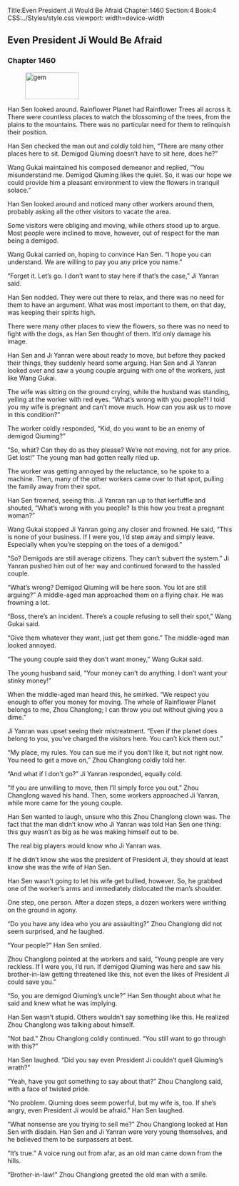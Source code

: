 Title:Even President Ji Would Be Afraid 
Chapter:1460 
Section:4 
Book:4 
CSS:../Styles/style.css 
viewport: width=device-width
  
## Even President Ji Would Be Afraid
### Chapter 1460 
<figure>
	<img src="../Images/gem.gif" alt="gem" id="gem" width="120" height="60" />
</figure>
  

  
  Han Sen looked around. Rainflower Planet had Rainflower Trees all across it. There were countless places to watch the blossoming of the trees, from the plains to the mountains. There was no particular need for them to relinquish their position.

Han Sen checked the man out and coldly told him, “There are many other places here to sit. Demigod Qiuming doesn’t have to sit here, does he?”

Wang Gukai maintained his composed demeanor and replied, “You misunderstand me. Demigod Qiuming likes the quiet. So, it was our hope we could provide him a pleasant environment to view the flowers in tranquil solace.”

Han Sen looked around and noticed many other workers around them, probably asking all the other visitors to vacate the area.

Some visitors were obliging and moving, while others stood up to argue. Most people were inclined to move, however, out of respect for the man being a demigod.

Wang Gukai carried on, hoping to convince Han Sen. “I hope you can understand. We are willing to pay you any price you name.”

“Forget it. Let’s go. I don’t want to stay here if that’s the case,” Ji Yanran said.

Han Sen nodded. They were out there to relax, and there was no need for them to have an argument. What was most important to them, on that day, was keeping their spirits high.

There were many other places to view the flowers, so there was no need to fight with the dogs, as Han Sen thought of them. It’d only damage his image.

Han Sen and Ji Yanran were about ready to move, but before they packed their things, they suddenly heard some arguing. Han Sen and Ji Yanran looked over and saw a young couple arguing with one of the workers, just like Wang Gukai.

The wife was sitting on the ground crying, while the husband was standing, yelling at the worker with red eyes. “What’s wrong with you people?! I told you my wife is pregnant and can’t move much. How can you ask us to move in this condition?”

The worker coldly responded, “Kid, do you want to be an enemy of demigod Qiuming?”

“So, what? Can they do as they please? We’re not moving, not for any price. Get lost!” The young man had gotten really riled up.

The worker was getting annoyed by the reluctance, so he spoke to a machine. Then, many of the other workers came over to that spot, pulling the family away from their spot.

Han Sen frowned, seeing this. Ji Yanran ran up to that kerfuffle and shouted, “What’s wrong with you people? Is this how you treat a pregnant woman?”

Wang Gukai stopped Ji Yanran going any closer and frowned. He said, “This is none of your business. If I were you, I’d step away and simply leave. Especially when you’re stepping on the toes of a demigod.”

“So? Demigods are still average citizens. They can’t subvert the system.” Ji Yanran pushed him out of her way and continued forward to the hassled couple.

“What’s wrong? Demigod Qiuming will be here soon. You lot are still arguing?” A middle-aged man approached them on a flying chair. He was frowning a lot.

“Boss, there’s an incident. There’s a couple refusing to sell their spot,” Wang Gukai said.

“Give them whatever they want, just get them gone.” The middle-aged man looked annoyed.

“The young couple said they don’t want money,” Wang Gukai said.

The young husband said, “Your money can’t do anything. I don’t want your stinky money!”

When the middle-aged man heard this, he smirked. “We respect you enough to offer you money for moving. The whole of Rainflower Planet belongs to me, Zhou Changlong; I can throw you out without giving you a dime.”

Ji Yanran was upset seeing their mistreatment. “Even if the planet does belong to you, you’ve charged the visitors here. You can’t kick them out.”

“My place, my rules. You can sue me if you don’t like it, but not right now. You need to get a move on,” Zhou Changlong coldly told her.

“And what if I don’t go?” Ji Yanran responded, equally cold.

“If you are unwilling to move, then I’ll simply force you out.” Zhou Changlong waved his hand. Then, some workers approached Ji Yanran, while more came for the young couple.

Han Sen wanted to laugh, unsure who this Zhou Changlong clown was. The fact that the man didn’t know who Ji Yanran was told Han Sen one thing: this guy wasn’t as big as he was making himself out to be.

The real big players would know who Ji Yanran was.

If he didn’t know she was the president of President Ji, they should at least know she was the wife of Han Sen.

Han Sen wasn’t going to let his wife get bullied, however. So, he grabbed one of the worker’s arms and immediately dislocated the man’s shoulder.

One step, one person. After a dozen steps, a dozen workers were writhing on the ground in agony.

“Do you have any idea who you are assaulting?” Zhou Changlong did not seem surprised, and he laughed.

“Your people?” Han Sen smiled.

Zhou Changlong pointed at the workers and said, “Young people are very reckless. If I were you, I’d run. If demigod Qiuming was here and saw his brother-in-law getting threatened like this, not even the likes of President Ji could save you.”

“So, you are demigod Qiuming’s uncle?” Han Sen thought about what he said and knew what he was implying.

Han Sen wasn’t stupid. Others wouldn’t say something like this. He realized Zhou Changlong was talking about himself.

“Not bad.” Zhou Changlong coldly continued. “You still want to go through with this?”

Han Sen laughed. “Did you say even President Ji couldn’t quell Qiuming’s wrath?”

“Yeah, have you got something to say about that?” Zhou Changlong said, with a face of twisted pride.

“No problem. Qiuming does seem powerful, but my wife is, too. If she’s angry, even President Ji would be afraid.” Han Sen laughed.

“What nonsense are you trying to sell me?” Zhou Changlong looked at Han Sen with disdain. Han Sen and Ji Yanran were very young themselves, and he believed them to be surpassers at best.

“It’s true.” A voice rung out from afar, as an old man came down from the hills.

“Brother-in-law!” Zhou Changlong greeted the old man with a smile.
